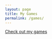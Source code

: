 ```yaml
---
layout: page
title: My Games
permalink: /games/
---
```



[Check out my games]([https://kinhost.org/Main/ManualTOC](https://boreality.itch.io/)https://boreality.itch.io/)
